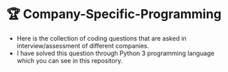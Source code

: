 # 🏆 Company-Specific-Programming
- Here is the collection of coding questions that are asked in interview/assessment of different companies. 
- I have solved this question through Python 3 programming language which you can see in this repository.

